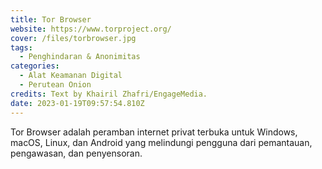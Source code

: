 ```yaml
---
title: Tor Browser
website: https://www.torproject.org/
cover: /files/torbrowser.jpg
tags:
  - Penghindaran & Anonimitas
categories:
  - Alat Keamanan Digital
  - Perutean Onion
credits: Text by Khairil Zhafri/EngageMedia.
date: 2023-01-19T09:57:54.810Z
---
```

Tor Browser adalah peramban internet privat terbuka untuk Windows, macOS, Linux, dan Android yang melindungi pengguna dari pemantauan, pengawasan, dan penyensoran.